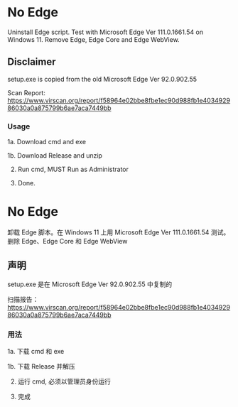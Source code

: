 # No Edge
Uninstall Edge script. Test with Microsoft Edge Ver 111.0.1661.54 on Windows 11. Remove Edge, Edge Core and Edge WebView.

## Disclaimer

setup.exe is copied from the old Microsoft Edge Ver 92.0.902.55

Scan Report: https://www.virscan.org/report/f58964e02bbe8fbe1ec90d988fb1e403492986030a0a875799b6ae7aca7449bb

### Usage

1a. Download cmd and exe

1b. Download Release and unzip

2. Run cmd, MUST Run as Administrator

3. Done.


# No Edge
卸载 Edge 脚本。在 Windows 11 上用 Microsoft Edge Ver 111.0.1661.54 测试。删除 Edge、Edge Core 和 Edge WebView

## 声明

setup.exe 是在 Microsoft Edge Ver 92.0.902.55 中复制的

扫描报告：https://www.virscan.org/report/f58964e02bbe8fbe1ec90d988fb1e403492986030a0a875799b6ae7aca7449bb

### 用法

1a. 下载 cmd 和 exe

1b. 下载 Release 并解压

2. 运行 cmd, 必须以管理员身份运行

3. 完成
